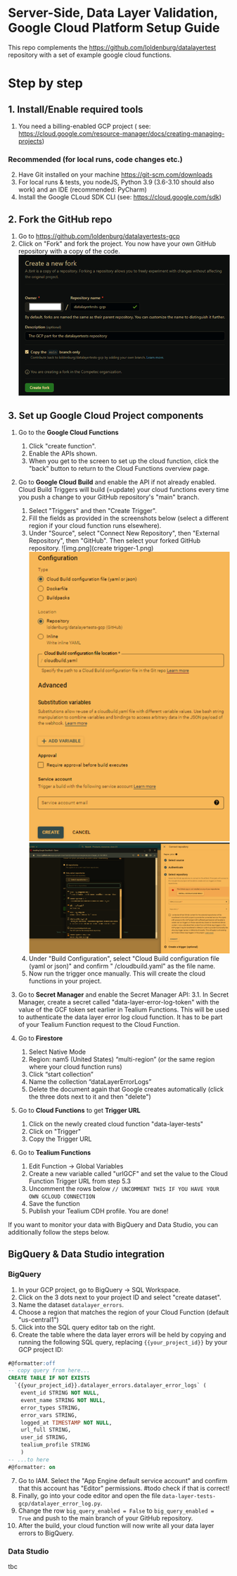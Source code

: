 Server-Side, Data Layer Validation, Google Cloud Platform Setup Guide
==============
This repo complements the https://github.com/loldenburg/datalayertest repository with a set of example google cloud
functions.

# Step by step

## 1. Install/Enable required tools

1. You need a billing-enabled GCP project (
   see: https://cloud.google.com/resource-manager/docs/creating-managing-projects)

### Recommended (for local runs, code changes etc.)

2. Have Git installed on your machine https://git-scm.com/downloads
3. For local runs & tests, you nodeJS, Python 3.9 (3.6-3.10 should also work) and an IDE (recommended: PyCharm)
4. Install the Google CLoud SDK CLI (see: https://cloud.google.com/sdk)

## 2. Fork the GitHub repo

1. Go to https://github.com/loldenburg/datalayertests-gcp
2. Click on "Fork" and fork the project. You now have your own GitHub repository with a copy of the code.
   ![Fork Project](fork-project.png)

## 3. Set up Google Cloud Project components

1. Go to the **Google Cloud Functions**
    1. Click "create function".
    2. Enable the APIs shown.
    3. When you get to the screen to set up the cloud function, click the "back" button to return to the Cloud Functions
       overview page.

2. Go to **Google Cloud Build** and enable the API if not already enabled.
   Cloud Build Triggers will build (=update) your cloud functions every time you push a change to your GitHub
   repository's "main" branch.
    1. Select "Triggers" and then "Create Trigger".
    2. Fill the fields as provided in the screenshots below (select a different region if your cloud function runs
       elsewhere).
    3. Under "Source", select "Connect New Repository", then "External Repository", then "GitHub". Then select your
       forked GitHub repository.
       ![img.png](create trigger-1.png)
       ![img.png](create-trigger-2.png)
       ![img.png](select-github-repo.png)
    4. Under "Build Configuration", select "Cloud Build configuration file (yaml or json)" and confirm "
       /cloudbuild.yaml" as the file name.
    5. Now run the trigger once manually. This will create the cloud functions in your project.

3. Go to **Secret Manager** and enable the Secret Manager API:
   3.1. In Secret Manager, create a secret called "data-layer-error-log-token" with the value of the GCF token set
   earlier in
   Tealium Functions.
   This will be used to authenticate the data layer error log cloud function. It has to be part of your Tealium Function
   request to the Cloud Function.

4. Go to **Firestore**
    1. Select Native Mode
    2. Region: nam5 (United States) “multi-region” (or the same region where your cloud function runs)
    3. Click “start collection”
    4. Name the collection “dataLayerErrorLogs”
    5. Delete the document again that Google creates automatically (click the three dots next to it and then "delete")

5. Go to **Cloud Functions** to get **Trigger URL**
    1. Click on the newly created cloud function "data-layer-tests"
    2. Click on "Trigger"
    3. Copy the Trigger URL

6. Go to **Tealium Functions**
    1. Edit Function -> Global Variables
    2. Create a new variable called "urlGCF" and set the value to the Cloud Function Trigger URL from step 5.3
    3. Uncomment the rows below `// UNCOMMENT THIS IF YOU HAVE YOUR OWN GCLOUD CONNECTION`
    4. Save the function
    5. Publish your Tealium CDH profile. You are done!

If you want to monitor your data with BigQuery and Data Studio, you can additionally follow the steps below.

## BigQuery & Data Studio integration

### BigQuery

1. In your GCP project, go to BigQuery -> SQL Workspace.
2. Click on the 3 dots next to your project ID and select "create dataset".
3. Name the dataset `datalayer_errors`.
4. Choose a region that matches the region of your Cloud Function (default "us-central1")
5. Click into the SQL query editor tab on the right.
6. Create the table where the data layer errors will be held by copying and running the following SQL query,
   replacing `{{your_project_id}}` by your GCP project ID:

```sql
#@formatter:off
-- copy query from here...
CREATE TABLE IF NOT EXISTS
  `{{your_project_id}}.datalayer_errors.datalayer_error_logs` ( 
    event_id STRING NOT NULL,
    event_name STRING NOT NULL,
    error_types STRING,
    error_vars STRING,
    logged_at TIMESTAMP NOT NULL,
    url_full STRING,
    user_id STRING,
    tealium_profile STRING 
    )
-- ...to here
#@formatter: on
```
7. Go to IAM. Select the "App Engine default service account" and confirm that this account has "Editor" permissions. #todo check if that is correct!
8. Finally, go into your code editor and open the file `data-layer-tests-gcp/datalayer_error_log.py`.
9. Change the row `big_query_enabled = False` to `big_query_enabled = True` and push to the main branch of your GitHub repository. 
10. After the build, your cloud function will now write all your data layer errors to BigQuery.

### Data Studio

tbc
